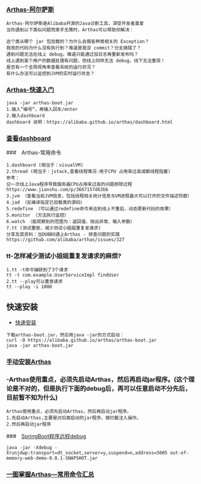
### [Arthas-阿尔萨斯](https://alibaba.github.io/arthas/index.html) 

```
Arthas-阿尔萨斯是Alibaba开源的Java诊断工具，深受开发者喜爱
当你遇到以下类似问题而束手无策时，Arthas可以帮助你解决：

这个类从哪个 jar 包加载的？为什么会报各种类相关的 Exception？
我改的代码为什么没有执行到？难道是我没 commit？分支搞错了？
遇到问题无法在线上 debug，难道只能通过加日志再重新发布吗？
线上遇到某个用户的数据处理有问题，但线上同样无法 debug，线下无法重现！
是否有一个全局视角来查看系统的运行状况？
有什么办法可以监控到JVM的实时运行状态？
```
### [Arthas-快速入门](https://alibaba.github.io/arthas/quick-start.html)

```
java -jar arthas-boot.jar 
1.输入”编号“，再输入回车/enter
2.输入dashboard
dashboard 说明：https://alibaba.github.io/arthas/dashboard.html
```
### [查看dashboard](https://alibaba.github.io/arthas/dashboard.html)

###　Arthas-常用命令
```
1.dashboard (相当于：visualVM)
2.thread (相当于：jstack,查看线程情况-用于CPU 占用率过高或都线程阻塞)
参考：
记一次线上Java程序导致服务器CPU占用率过高的问题排除过程
https://www.jianshu.com/p/3667157d63bb
3.jvm （查看当前JVM信息，包括线程相关统计信息与VM进程最大可以打开的文件描述符数）
4.jad （反编译指定已加载类的源码）
5.redefine （可以通过redefine命令来达到线上不重启，动态更新代码的效果）
5.monitor （方法执行监控）
6.watch （能观察到的范围为：返回值、抛出异常、输入参数）
7.tt (测试重放，减少测试小姐姐重复发请求)
分享及其资料：当DUBBO遇上Arthas - 排查问题的实践
https://github.com/alibaba/arthas/issues/327
```
### tt-怎样减少测试小姐姐重复发请求的麻烦?
```
1.tt -t命令捕获到了3个请求
tt -t com.example.UserServiceImpl findUser
2.tt --play可以重放请求
tt --play -i 1000
```
## 快速安装
- [快速安装](https://alibaba.github.io/arthas/install-detail.html)
```
下载arthas-boot.jar，然后用java -jar的方式启动：
curl -O https://alibaba.github.io/arthas/arthas-boot.jar
java -jar arthas-boot.jar
```

### [手动安装Arthas](https://alibaba.github.io/arthas/manual-install.html)

### -Arthas使用重点，必须先启动Arthas，然后再启动jar程序。(这个理论是不对的，但是执行下面的debug后，再可以任意启动不分先后，目前暂不知为什么)

```
Arthas使用重点，必须先启动Arthas，然后再启动jar程序。
1.先启动Arthas,主要是对后面启动的jar程序，做拦截注入操作。
2.然后再启动jar程序
```

###　[SpringBoot程序远程debug](https://www.cnblogs.com/senlinyang/p/8516867.html)
```
java -jar -Xdebug -Xrunjdwp:transport=dt_socket,server=y,suspend=n,address=5005 out-of-memory-web-demo-0.0.1-SNAPSHOT.jar 
```

### [一图掌握Arthas—常用命令汇总](https://github.com/alibaba/arthas/issues/1003)
